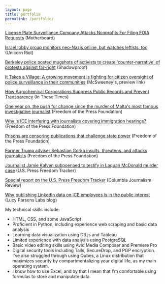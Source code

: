 ```yaml
---
layout: page
title: portfolio
permalink: /portfolio/
---
```


[License Plate Surveillance Company Attacks Nonprofits For Filing FOIA Requests](https://motherboard.vice.com/en_us/article/3kjp85/vigilant-solutions-eff-muckrock-foia-requests) (Motherboard)

[Israel lobby group monitors neo-Nazis online, but watches leftists, too](https://www.unicornriot.ninja/2018/israel-lobby-group-monitors-neo-nazis-online-but-watches-leftists-too/) (Unicorn Riot)

[Berkeley police posted mugshots of activists to create 'counter-narrative' of protests against far-right](https://shadowproof.com/2018/10/03/berkeley-police-posted-mugshots-activists-create-counter-narrative-protests-far-right/) (Shadowproof)

[It Takes a Village: A growing movement is fighting for citizen oversight of police surveillance in their communities](https://store.mcsweeneys.net/products/mcsweeney-s-issue-54-the-end-of-trust) (McSweeney's, preview link)

[How Agrochemical Corporations Suppress Public Records and Prevent Transparency](http://inthesetimes.com/rural-america/entry/21011/freedom-of-information-act-corporate-power-transparency-agrochemicals) (In These Times)

[One year on, the push for change since the murder of Malta's most famous investigative journalist](https://freedom.press/news/one-year-push-change-murder-maltas-most-famous-investigative-journalist/) (Freedom of the Press Foundation)

[Why is ICE interfering with journalists covering immigration hearings?](https://freedom.press/news/why-ice-interfering-journalists-covering-immigration-hearings/) (Freedom of the Press Foundation)

[Prisons are censoring publications that challenge state power](https://freedom.press/news/prisons-are-censoring-publications-challenge-state-power/) (Freedom of the Press Foundation)

[Former Trump adviser Sebastian Gorka insults, threatens, and attacks journalists](https://freedom.press/news/former-trump-adviser-sebastian-gorka-insults-threatens-and-attacks-journalists/) (Freedom of the Press Foundation)

[Journalist Jamie Kalven subpoenaed to testify in Laquan McDonald murder case](https://pressfreedomtracker.us/all-incidents/journalist-jamie-kalven-subpoenaed-testify-laquan-mcdonald-murder-case/) (U.S. Press Freedom Tracker)

[Special report on the U.S. Press Freedom Tracker](https://www.cjr.org/special_report/press-freedom.php/) (Columbia Journalism Review)

[Why publishing LinkedIn data on ICE employees is in the public interest](https://lucyparsonslabs.com/posts/ice-public-interest/) (Lucy Parsons Labs blog)

My technical skills include:
* HTML, CSS, and some JavaScript
* Proficient in Python, including experience web scraping and basic data analysis
* Learning data visualization using D3.js and Tableau
* Limited experience with data analysis using PostgreSQL
* Basic video editing skills using Avid Media Composer and Premiere Pro
* Digital security tools including Tails, SecureDrop, and PGP encryption. I've also struggled through using Qubes, a Linux distribution that maximizes security by compartmentalizing your digital life, as my main operating system.
* I know how to use Excel, and by that I mean that I'm comfortable using formulas to store and manipulate data.
